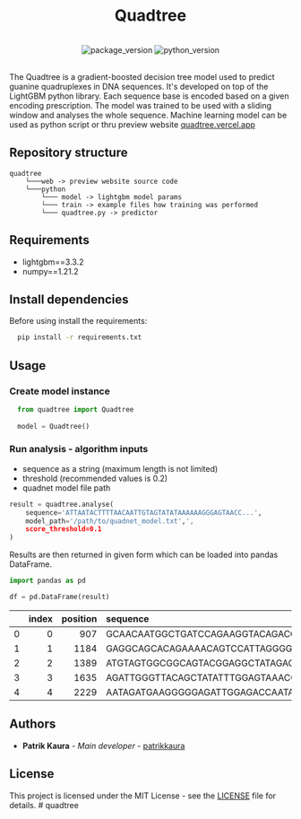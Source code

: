 <h1 align='center'>Quadtree</h1>
<br />
<div align="center">
    <img src="https://img.shields.io/badge/Quadtree v1.0.0-green?style=for-the-badge" alt='package_version'/>
    <img src="https://img.shields.io/badge/python 3.7+-3670A0?style=for-the-badge&logo=python&logoColor=ffdd54" alt='python_version'/>
</div>
<br />

The Quadtree is a gradient-boosted decision tree model used to predict guanine quadruplexes in DNA sequences. It's developed on top of the LightGBM python library. Each sequence base is encoded based on a given encoding prescription. The model was trained to be used with a sliding window and analyses the whole sequence. Machine learning model can be used as python script or thru preview website [quadtree.vercel.app](https://quadtree.vercel.app/)

## Repository structure

```
quadtree
    └───web -> preview website source code
    └───python
        └─── model -> lightgbm model params
        └─── train -> example files how training was performed
        └─── quadtree.py -> predictor
```

## Requirements

- lightgbm==3.3.2
- numpy==1.21.2

## Install dependencies

Before using install the requirements:

```bash
  pip install -r requirements.txt
```

## Usage

### Create model instance

```python
  from quadtree import Quadtree
  
  model = Quadtree()
```

### Run analysis - algorithm inputs

- sequence as a string (maximum length is not limited)
- threshold (recommended values is 0.2)
- quadnet model file path

```python
result = quadtree.analyse(
    sequence='ATTAATACTTTTAACAATTGTAGTATATAAAAAAGGGAGTAACC...', 
    model_path='/path/to/quadnet_model.txt',', 
    score_threshold=0.1
)
```

Results are then returned in given form which can be  loaded into pandas DataFrame.

```python
import pandas as pd

df = pd.DataFrame(result)
```

|    |   index |   position | sequence                                                                                                                                                                                                                                                                      |   length |
|---:|--------:|-----------:|:------------------------------------------------------------------------------------------------------------------------------------------------------------------------------------------------------------------------------------------------------------------------------|---------:|
|  0 |       0 |        907 | GCAACAATGGCTGATCCAGAAGGTACAGACGGGGAGGGCACGGGTTGTAACGGCTGGTTTTATGTACAAGCTATTGTAGACAAAAAAACAGGAGATGTAATATCA                                                                                                                                                                     |      105 |
|  1 |       1 |       1184 | GAGGCAGCACAGAAAACAGTCCATTAGGGGAGCGGCTGGAGGTGGATACAGAGTTAAGTCCACGGTTACAAGAAATATCTTTAAATAGTGGGCAGA                                                                                                                                                                              |       96 |
|  2 |       2 |       1389 | ATGTAGTGGCGGCAGTACGGAGGCTATAGACAACGGGGGCACAGAGGGCAACAACAGCAGTGTAGACGGTACAAGTGACAATAGCAATATAGAAAATGTAAATCCAC                                                                                                                                                                   |      107 |
|  3 |       3 |       1635 | AGATTGGGTTACAGCTATATTTGGAGTAAACCCAACAATAGCAGAAGGATTTAAAACACTAATACAGCCATTTAT                                                                                                                                                                                                   |       75 |
|  4 |       4 |       2229 | AATAGATGAAGGGGGAGATTGGAGACCAATAGTGCAATTCCTGCGATACCAACAAATAGAGTTTATAACATTTTTAG                                                                                                                                                                                                 |       77 |                                                                                                                        


## Authors

* **Patrik Kaura** - *Main developer* - [patrikkaura](https://gitlab.com/PatrikKaura/)

## License

This project is licensed under the MIT License - see the [LICENSE](LICENSE) file for details. # quadtree
